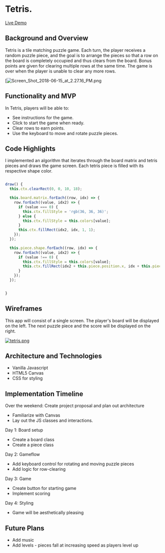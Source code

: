 # Tetris.

[Live Demo](https://homelissa.github.io/tetris/)

## Background and Overview

Tetris is a tile matching puzzle game. Each turn, the player receives a random puzzle piece, and the goal is to arrange the pieces so that a row on the board is completely occupied and thus clears from the board. Bonus points are given for clearing multiple rows at the same time. The game is over when the player is unable to clear any more rows.

[![Screen_Shot_2018-06-15_at_2.27.16_PM.png](https://lh3.googleusercontent.com/QOiZL14n6J44EKY7BDNK7jc7RuASHBsi_W7LDV5eOxWb1eqLsjFcYn0umtUY3UhhDjzp-zOH4RKqnwR9eIgSvOvVj9vyUZ6iurkNY_CzIIjbe5MW_l1jVQsZcu9IyJlf_OpFCBDOPbpGcN2bDotvEgzvquSkUUoDbzP-630Chjh7YRfXPTdrmcJvInEjcZkNg7mWHOXALrcW1IKzjfpBHWKqYyFWy7EyfgCl555Ju7sYqoG9RtU78ccE6xTxSpOLEVGyB2V-k55seyJahPZ19JrHTOXBM9GB9_tqBfvYeLG24g_d7UiW6G973hkDbWCKk5tnhheJMey9p9B7W5kylrEnY7ngeMzwmUSmSe0Dvfzn8IK0Lp3ZFSRjqh5XMg1w2vRhUU2i4LiQPzoDiBYl6M_hNeCPaPTMGB8arkcHdVRFxthwPfvbwmMGKSI9y6Kmh487uY0JfqhK9EEk7Tm7F9Hi5NlkrEuKpws5scGHyFJSu04VF5eycutM88bkrrtW3DrxtscupteExSPDgjb1bVulpsT0GDbqbfi3f9kGpwXdXJNOkKYOJNLfGYm13GqVK0VKeORK8fVeox4_UuMPvxsYk_Yp8uO0KbkSH0Y=w1466-h1284-no)


## Functionality and MVP
In Tetris, players will be able to:
* See instructions for the game.
* Click to start the game when ready.
* Clear rows to earn points.
* Use the keyboard to move and rotate puzzle pieces.

## Code Highlights
I implemented an algorithm that iterates through the board matrix and tetris pieces and draws the game screen. Each tetris piece is filled with its respective shape color.

```javascript

draw() {
  this.ctx.clearRect(0, 0, 10, 18);

  this.board.matrix.forEach((row, idx) => {
    row.forEach((value, idx2) => {
      if (value === 0) {
        this.ctx.fillStyle = 'rgb(36, 36, 36)';
      } else {
        this.ctx.fillStyle = this.colors[value];
      }
      this.ctx.fillRect(idx2, idx, 1, 1);
    });
  });

  this.piece.shape.forEach((row, idx) => {
    row.forEach((value, idx2) => {
      if (value !== 0) {
        this.ctx.fillStyle = this.colors[value];
        this.ctx.fillRect(idx2 + this.piece.position.x, idx + this.piece.position.y, 1, 1);
      }
    });
  });


}

```


## Wireframes
This app will consist of a single screen. The player's board will be displayed on the left. The next puzzle piece and the score will be displayed on the right.

[![tetris.png](https://s15.postimg.cc/mgx021t0r/tetris.png)](https://postimg.cc/image/d94rlclyf/)

## Architecture and Technologies
* Vanilla Javascript
* HTML5 Canvas
* CSS for styling

## Implementation Timeline

Over the weekend: Create project proposal and plan out architecture
* Familiarize with Canvas
* Lay out the JS classes and interactions.

Day 1: Board setup
* Create a board class
* Create a piece class

Day 2: Gameflow
* Add keyboard control for rotating and moving puzzle pieces
* Add logic for row-clearing

Day 3: Game
* Create button for starting game
* Implement scoring

Day 4: Styling
* Game will be aesthetically pleasing

## Future Plans

* Add music
* Add levels - pieces fall at increasing speed as players level up
